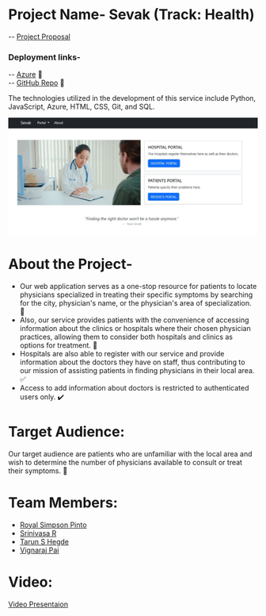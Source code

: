 # Project Name- Sevak (Track: Health)

-- [Project Proposal](proposal.md)

### Deployment links- 
-- [Azure](https://sevak.azurewebsites.net/) :link: </br>
-- [GitHub Repo](https://github.com/royalpinto007/Sevak) :link: </br>  

The technologies utilized in the development of this service include Python, JavaScript, Azure, HTML, CSS, Git, and SQL.

![Sevak](Sevak.png)

# About the Project-
- Our web application serves as a one-stop resource for patients to locate physicians specialized in treating their specific symptoms by searching for the city, physician's name, or the physician's area of specialization. :raised_back_of_hand: <br/>
- Also, our service provides patients with the convenience of accessing information about the clinics or hospitals where their chosen physician practices, allowing them to consider both hospitals and clinics as options for treatment. :hospital: </br>
- Hospitals are also able to register with our service and provide information about the doctors they have on staff, thus contributing to our mission of assisting patients in finding physicians in their local area. :white_check_mark:</br>
- Access to add information about doctors is restricted to authenticated users only. :heavy_check_mark:</br> 

# Target Audience:
Our target audience are patients who are unfamiliar with the local area and wish to determine the number of physicians available to consult or treat their symptoms. :pushpin:

# Team Members: 
- [Royal Simpson Pinto](https://github.com/royalpinto007) <br/>
- [Srinivasa R](https://github.com/Wolfram70) <br/>
- [Tarun S Hegde](https://github.com/tarun-hegde) <br/>
- [Vignaraj Pai](https://github.com/Vignaraj-pai)<br/>
# Video:
[Video Presentaion](https://youtu.be/xiJFTipuINQ)
